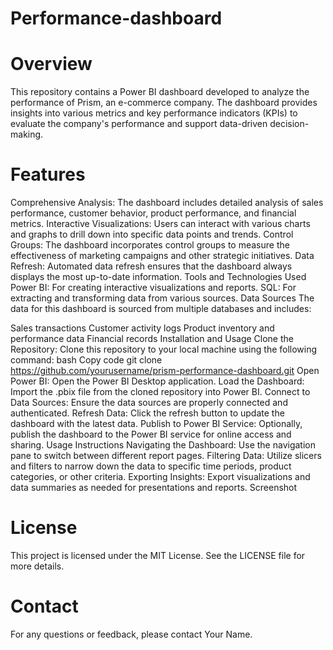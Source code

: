 # Performance-dashboard

# Overview
This repository contains a Power BI dashboard developed to analyze the performance of Prism, an e-commerce company. The dashboard provides insights into various metrics and key performance indicators (KPIs) to evaluate the company's performance and support data-driven decision-making.

# Features
Comprehensive Analysis: The dashboard includes detailed analysis of sales performance, customer behavior, product performance, and financial metrics.
Interactive Visualizations: Users can interact with various charts and graphs to drill down into specific data points and trends.
Control Groups: The dashboard incorporates control groups to measure the effectiveness of marketing campaigns and other strategic initiatives.
Data Refresh: Automated data refresh ensures that the dashboard always displays the most up-to-date information.
Tools and Technologies Used
Power BI: For creating interactive visualizations and reports.
SQL: For extracting and transforming data from various sources.
Data Sources
The data for this dashboard is sourced from multiple databases and includes:

Sales transactions
Customer activity logs
Product inventory and performance data
Financial records
Installation and Usage
Clone the Repository: Clone this repository to your local machine using the following command:
bash
Copy code
git clone https://github.com/yourusername/prism-performance-dashboard.git
Open Power BI: Open the Power BI Desktop application.
Load the Dashboard: Import the .pbix file from the cloned repository into Power BI.
Connect to Data Sources: Ensure the data sources are properly connected and authenticated.
Refresh Data: Click the refresh button to update the dashboard with the latest data.
Publish to Power BI Service: Optionally, publish the dashboard to the Power BI service for online access and sharing.
Usage Instructions
Navigating the Dashboard: Use the navigation pane to switch between different report pages.
Filtering Data: Utilize slicers and filters to narrow down the data to specific time periods, product categories, or other criteria.
Exporting Insights: Export visualizations and data summaries as needed for presentations and reports.
Screenshot

# License
This project is licensed under the MIT License. See the LICENSE file for more details.

# Contact
For any questions or feedback, please contact Your Name.

